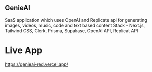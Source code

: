 ## GenieAI

SaaS application which uses OpenAI and Replicate api for generating images, videos, music, code and text based content
Stack - Next.js, Tailwind CSS, Clerk, Prisma, Supabase, OpenAI API, Replicat API

# Live App
https://genieai-red.vercel.app/
